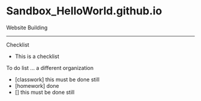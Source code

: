 # Sandbox_HelloWorld.github.io
Website Building

---

Checklist
- This is a checklist

To do list ... a different organization
- [classwork] this must be done still
- [homework] done
- [] this must be done still

